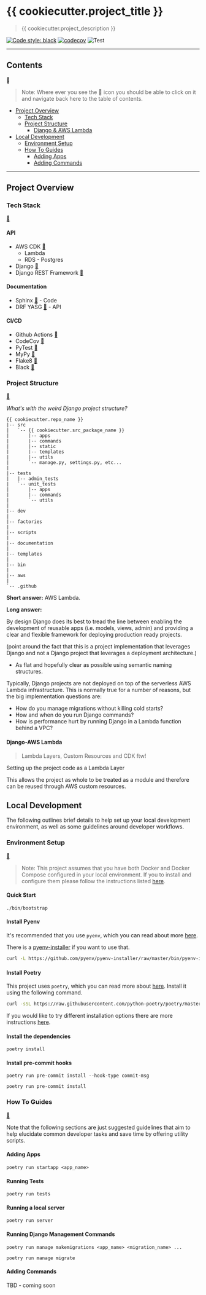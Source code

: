 # {{ cookiecutter.project_title }}

> {{ cookiecutter.project_description }}

[![Code style: black][black-img]][black-repo]
[![codecov][codecov-img]][codecov-project-link]
![Test][test-workflow-badge]

----

## Contents

:book:

> Note: Where ever you see the :book: icon you should be able to click on it and
> navigate back here to the table of contents.

- [Project Overview](#project-overview)
    - [Tech Stack](#tech-stack)
    - [Project Structure](#project-structure)
        - [Django & AWS Lambda](#django-aws-lambda)
- [Local Development](#local-development)
    - [Environment Setup](#environment-setup)
    - [How To Guides](#how-to-guides)
        - [Adding Apps](#adding-apps)
        - [Adding Commands](#adding-commands)

---

## Project Overview

### Tech Stack
[:book:](#contents)

#### API

* AWS CDK [:link:][aws-cdk-docs]
    * Lambda
    * RDS - Postgres
* Django [:link:][django-docs]
* Django REST Framework [:link:][drf-docs]

#### Documentation

* Sphinx [:link:][sphinx-docs] - Code
* DRF YASG [:link:][drf-yasg-docs] - API

#### CI/CD

* Github Actions [:link:][gh-actions-docs]
* CodeCov [:link:][codecov-docs]
* PyTest [:link:][pytest-docs]
* MyPy [:link:][mypy-docs]
* Flake8 [:link:][flake8-docs]
* Black [:link:][black-docs]

### Project Structure

[:book:](#contents)

_What's with the weird Django project structure?_

```
{{ cookiecutter.repo_name }}
|-- src
|   `-- {{ cookiecutter.src_package_name }}
|       |-- apps
|       |-- commands
|       |-- static
|       |-- templates
|       |-- utils
|       `-- manage.py, settings.py, etc...
|
|-- tests
|   |-- admin_tests
|   `-- unit_tests
|       |-- apps
|       |-- commands
|       `-- utils
|
|-- dev
|
|-- factories
|
|-- scripts
|
|-- documentation
|
|-- templates
|
|-- bin
|
|-- aws
|
`-- .github
```

**Short answer:** AWS Lambda.

**Long answer:**

By design Django does its best to tread the line between enabling the development
of reusable apps (i.e. models, views, admin) and providing a clear and flexible
framework for deploying production ready projects.

(point around the fact that this is a project implementation that leverages
Django and not a Django project that leverages a deployment architecture.)

* As flat and hopefully clear as possible using semantic naming structures.

Typically, Django projects are not deployed on top of the serverless AWS Lambda
infrastructure. This is normally true for a number of reasons, but the big
implementation questions are:

* How do you manage migrations without killing cold starts?
* How and when do you run Django commands?
* How is performance hurt by running Django in a Lambda function behind a VPC?

#### Django-AWS Lambda

> Lambda Layers, Custom Resources and CDK ftw!

Setting up the project code as a Lambda Layer

This allows the project as whole to be treated as a module and therefore can be
reused through AWS custom resources.

## Local Development

The following outlines brief details to help set up your local development
environment, as well as some guidelines around developer workflows.

### Environment Setup

[:book:](#contents)

> Note: This project assumes that you have both Docker and Docker Compose configured
> in your local environment. If you to install and configure them please follow the
> instructions listed [here][docker-compose-instructions].

#### Quick Start

`./bin/bootstrap`

#### Install Pyenv

It's recommended that you use `pyenv`, which you can read about more [here][pyenv-repo].

There is a [pyenv-installer][pyenv-installer] if you want to use that.
```bash
curl -L https://github.com/pyenv/pyenv-installer/raw/master/bin/pyenv-installer | bash
```

#### Install Poetry

This project uses `poetry`, which you can read more about [here][poetry-home].
Install it using the following command.
```bash
curl -sSL https://raw.githubusercontent.com/python-poetry/poetry/master/get-poetry.py | python -
```

If you would like to try different installation options there are more
instructions [here][poetry-installation-docs].

#### Install the dependencies

```shell
poetry install
```

#### Install pre-commit hooks

```shell
poetry run pre-commit install --hook-type commit-msg

poetry run pre-commit install
```

### How To Guides

[:book:](#contents)

Note that the following sections are just suggested guidelines that aim to help
elucidate common developer tasks and save time by offering utility scripts.

#### Adding Apps

```shell
poetry run startapp <app_name>
```

#### Running Tests

```shell
poetry run tests
```

#### Running a local server

```shell
poetry run server
```

#### Running Django Management Commands

```shell
poetry run manage makemigrations <app_name> <migration_name> ...
```

```shell
poetry run manage migrate
```

#### Adding Commands
TBD - coming soon

[black-img]: https://img.shields.io/badge/code%20style-black-000000.svg
[black-repo]: https://github.com/psf/black
[codecov-img]: https://codecov.io/gh/{{cookiecutter.github_username}}/{{cookiecutter.repo_name}}/branch/main/graph/badge.svg?token=JRCC98L3FG
[codecov-project-link]: https://codecov.io/gh/{{cookiecutter.github_username}}/{{cookiecutter.repo_name}}
[test-workflow-badge]: https://github.com/{{cookiecutter.github_username}}/{{cookiecutter.repo_name}}/workflows/Test/badge.svg

[aws-cdk-docs]: https://docs.aws.amazon.com/cdk/api/latest/docs/aws-construct-library.html
[django-docs]: https://docs.djangoproject.com/en/3.1/
[drf-docs]: https://www.django-rest-framework.org/
[sphinx-docs]: https://www.sphinx-doc.org/en/master/
[drf-yasg-docs]: https://drf-yasg.readthedocs.io/en/stable/
[gh-actions-docs]: https://docs.github.com/en/actions
[codecov-docs]: https://docs.codecov.io/docs
[pytest-docs]: https://docs.pytest.org/en/stable/index.html
[mypy-docs]: http://mypy-lang.org/
[flake8-docs]: https://flake8.pycqa.org/en/latest/
[black-docs]: https://black.readthedocs.io/en/stable/

[docker-compose-instructions]: https://docs.docker.com/compose/install/

[pyenv-repo]: https://github.com/pyenv/pyenv
[pyenv-installer]: https://github.com/pyenv/pyenv-installer
[poetry-home]: https://python-poetry.org
[poetry-installation-docs]: https://python-poetry.org/docs/#installation

[lambda-layer-docs]: https://docs.aws.amazon.com/lambda/latest/dg/configuration-layers.html
[lambda-layers-cdk-example]: https://docs.aws.amazon.com/cdk/api/latest/docs/aws-lambda-readme.html#layers

[python-lambda-function-cdk]: https://docs.aws.amazon.com/cdk/api/latest/docs/@aws-cdk_aws-lambda-python.PythonFunction.html
[python-lambda-layers-cdk]: https://docs.aws.amazon.com/cdk/api/latest/docs/@aws-cdk_aws-lambda-python.PythonLayerVersion.html

[custom-resources-docs]: https://docs.aws.amazon.com/AWSCloudFormation/latest/UserGuide/template-custom-resources.html
[custom-resources-cdk]: https://docs.aws.amazon.com/cdk/api/latest/docs/custom-resources-readme.html

[aws-cdk-constructs]: https://docs.aws.amazon.com/cdk/api/latest/docs/@aws-cdk_core.ConstructNode.html
